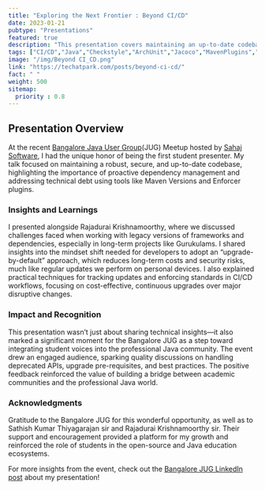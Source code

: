 ```yaml
---
title: "Exploring the Next Frontier : Beyond CI/CD"
date: 2023-01-21
pubtype: "Presentations"
featured: true
description: "This presentation covers maintaining an up-to-date codebase by using Maven Versions and Enforcer plugins to proactively manage dependencies and minimize technical debt. It addresses deprecated APIs, enforces CI/CD standards, and overcomes business objections to updates, ensuring a secure and beginner-friendly development environment with minimal upgrade costs."
tags: ["CI/CD","Java","Checkstyle","ArchUnit","Jacoco","MavenPlugins","Version","Gurukulam"]
image: "/img/Beyond CI_CD.png"
link: "https://techatpark.com/posts/beyond-ci-cd/"
fact: " "
weight: 500
sitemap:
  priority : 0.8
---
```


## Presentation Overview

At the recent [Bangalore Java User Group](https://www.linkedin.com/company/bangalorejug/)(JUG) Meetup hosted by [Sahaj Software](https://www.linkedin.com/company/sahajsoftware/), I had the unique honor of being the first student presenter. My talk focused on maintaining a robust, secure, and up-to-date codebase, highlighting the importance of proactive dependency management and addressing technical debt using tools like Maven Versions and Enforcer plugins.

### Insights and Learnings

I presented alongside Rajadurai Krishnamoorthy, where we discussed challenges faced when working with legacy versions of frameworks and dependencies, especially in long-term projects like Gurukulams. I shared insights into the mindset shift needed for developers to adopt an “upgrade-by-default” approach, which reduces long-term costs and security risks, much like regular updates we perform on personal devices. I also explained practical techniques for tracking updates and enforcing standards in CI/CD workflows, focusing on cost-effective, continuous upgrades over major disruptive changes.

### Impact and Recognition

This presentation wasn’t just about sharing technical insights—it also marked a significant moment for the Bangalore JUG as a step toward integrating student voices into the professional Java community. The event drew an engaged audience, sparking quality discussions on handling deprecated APIs, upgrade pre-requisites, and best practices. The positive feedback reinforced the value of building a bridge between academic communities and the professional Java world.

### Acknowledgments

Gratitude to the Bangalore JUG for this wonderful opportunity, as well as to Sathish Kumar Thiyagarajan sir and Rajadurai Krishnamoorthy sir. Their support and encouragement provided a platform for my growth and reinforced the role of students in the open-source and Java education ecosystems.

For more insights from the event, check out the [Bangalore JUG LinkedIn post](https://www.linkedin.com/posts/bangalorejug_meetup-java-academic-activity-7227967835380072448-E29I?utm_source=share&utm_medium=member_desktop) about my presentation!
